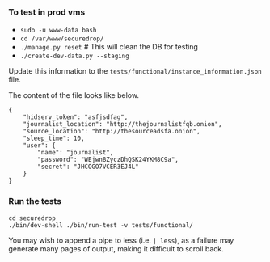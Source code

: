 ### To test in prod vms

- `sudo -u www-data bash`
- `cd /var/www/securedrop/`
- `./manage.py reset`    # This will clean the DB for testing
- `./create-dev-data.py --staging`

Update this information to the `tests/functional/instance_information.json` file.

The content of the file looks like below.

```
{
    "hidserv_token": "asfjsdfag",
    "journalist_location": "http://thejournalistfqb.onion",
    "source_location": "http://thesourceadsfa.onion",
    "sleep_time": 10,
    "user": {
        "name": "journalist",
        "password": "WEjwn8ZyczDhQSK24YKM8C9a",
        "secret": "JHCOGO7VCER3EJ4L"
    }
}
```

### Run the tests

```
cd securedrop
./bin/dev-shell ./bin/run-test -v tests/functional/
```
You may wish to append a pipe to less (i.e. `| less`), as a failure may generate
many pages of output, making it difficult to scroll back.
